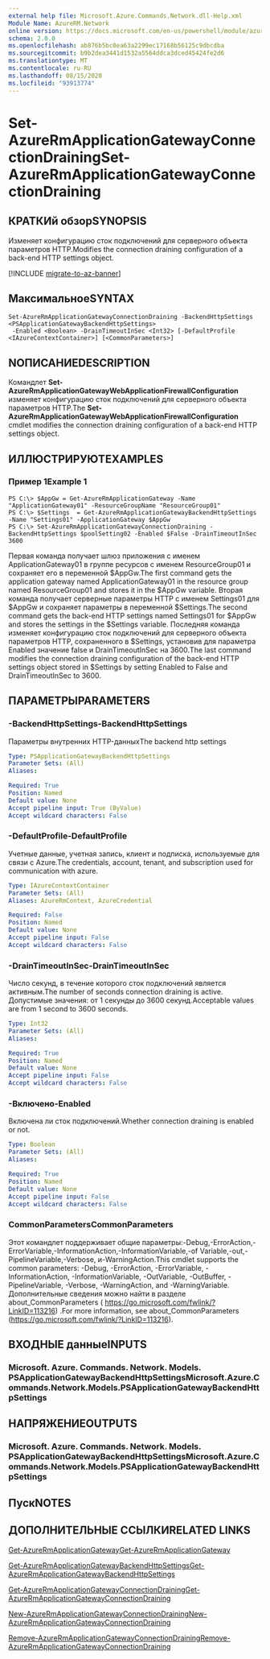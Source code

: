 ```yaml
---
external help file: Microsoft.Azure.Commands.Network.dll-Help.xml
Module Name: AzureRM.Network
online version: https://docs.microsoft.com/en-us/powershell/module/azurerm.network/set-azurermapplicationgatewayconnectiondraining
schema: 2.0.0
ms.openlocfilehash: ab876b5bc0ea63a2299ec17168b56125c9dbcdba
ms.sourcegitcommit: b9b2dea3441d1532a5564ddca3dced45424fe2d6
ms.translationtype: MT
ms.contentlocale: ru-RU
ms.lasthandoff: 08/15/2020
ms.locfileid: "93913774"
---
```

# <span data-ttu-id="e6f7f-101">Set-AzureRmApplicationGatewayConnectionDraining</span><span class="sxs-lookup"><span data-stu-id="e6f7f-101">Set-AzureRmApplicationGatewayConnectionDraining</span></span>

## <span data-ttu-id="e6f7f-102">КРАТКИй обзор</span><span class="sxs-lookup"><span data-stu-id="e6f7f-102">SYNOPSIS</span></span>
<span data-ttu-id="e6f7f-103">Изменяет конфигурацию сток подключений для серверного объекта параметров HTTP.</span><span class="sxs-lookup"><span data-stu-id="e6f7f-103">Modifies the connection draining configuration of a back-end HTTP settings object.</span></span>

[!INCLUDE [migrate-to-az-banner](../../includes/migrate-to-az-banner.md)]

## <span data-ttu-id="e6f7f-104">Максимальное</span><span class="sxs-lookup"><span data-stu-id="e6f7f-104">SYNTAX</span></span>

```
Set-AzureRmApplicationGatewayConnectionDraining -BackendHttpSettings <PSApplicationGatewayBackendHttpSettings>
 -Enabled <Boolean> -DrainTimeoutInSec <Int32> [-DefaultProfile <IAzureContextContainer>] [<CommonParameters>]
```

## <span data-ttu-id="e6f7f-105">NОПИСАНИЕ</span><span class="sxs-lookup"><span data-stu-id="e6f7f-105">DESCRIPTION</span></span>
<span data-ttu-id="e6f7f-106">Командлет **Set-AzureRmApplicationGatewayWebApplicationFirewallConfiguration** изменяет конфигурацию сток подключений для серверного объекта параметров HTTP.</span><span class="sxs-lookup"><span data-stu-id="e6f7f-106">The **Set-AzureRmApplicationGatewayWebApplicationFirewallConfiguration** cmdlet modifies the connection draining configuration of a back-end HTTP settings object.</span></span>

## <span data-ttu-id="e6f7f-107">ИЛЛЮСТРИРУЮТ</span><span class="sxs-lookup"><span data-stu-id="e6f7f-107">EXAMPLES</span></span>

### <span data-ttu-id="e6f7f-108">Пример 1</span><span class="sxs-lookup"><span data-stu-id="e6f7f-108">Example 1</span></span>
```
PS C:\> $AppGw = Get-AzureRmApplicationGateway -Name "ApplicationGateway01" -ResourceGroupName "ResourceGroup01"
PS C:\> $Settings  = Get-AzureRmApplicationGatewayBackendHttpSettings -Name "Settings01" -ApplicationGateway $AppGw
PS C:\> Set-AzureRmApplicationGatewayConnectionDraining -BackendHttpSettings $poolSetting02 -Enabled $False -DrainTimeoutInSec 3600
```

<span data-ttu-id="e6f7f-109">Первая команда получает шлюз приложения с именем ApplicationGateway01 в группе ресурсов с именем ResourceGroup01 и сохраняет его в переменной $AppGw.</span><span class="sxs-lookup"><span data-stu-id="e6f7f-109">The first command gets the application gateway named ApplicationGateway01 in the resource group named ResourceGroup01 and stores it in the $AppGw variable.</span></span>
<span data-ttu-id="e6f7f-110">Вторая команда получает серверные параметры HTTP с именем Settings01 для $AppGw и сохраняет параметры в переменной $Settings.</span><span class="sxs-lookup"><span data-stu-id="e6f7f-110">The second command gets the back-end HTTP settings named Settings01 for $AppGw and stores the settings in the $Settings variable.</span></span>
<span data-ttu-id="e6f7f-111">Последняя команда изменяет конфигурацию сток подключений для серверного объекта параметров HTTP, сохраненного в $Settings, установив для параметра Enabled значение false и DrainTimeoutInSec на 3600.</span><span class="sxs-lookup"><span data-stu-id="e6f7f-111">The last command modifies the connection draining configuration of the back-end HTTP settings object stored in $Settings by setting Enabled to False and DrainTimeoutInSec to 3600.</span></span>

## <span data-ttu-id="e6f7f-112">ПАРАМЕТРЫ</span><span class="sxs-lookup"><span data-stu-id="e6f7f-112">PARAMETERS</span></span>

### <span data-ttu-id="e6f7f-113">-BackendHttpSettings</span><span class="sxs-lookup"><span data-stu-id="e6f7f-113">-BackendHttpSettings</span></span>
<span data-ttu-id="e6f7f-114">Параметры внутренних HTTP-данных</span><span class="sxs-lookup"><span data-stu-id="e6f7f-114">The backend http settings</span></span>

```yaml
Type: PSApplicationGatewayBackendHttpSettings
Parameter Sets: (All)
Aliases: 

Required: True
Position: Named
Default value: None
Accept pipeline input: True (ByValue)
Accept wildcard characters: False
```

### <span data-ttu-id="e6f7f-115">-DefaultProfile</span><span class="sxs-lookup"><span data-stu-id="e6f7f-115">-DefaultProfile</span></span>
<span data-ttu-id="e6f7f-116">Учетные данные, учетная запись, клиент и подписка, используемые для связи с Azure.</span><span class="sxs-lookup"><span data-stu-id="e6f7f-116">The credentials, account, tenant, and subscription used for communication with azure.</span></span>

```yaml
Type: IAzureContextContainer
Parameter Sets: (All)
Aliases: AzureRmContext, AzureCredential

Required: False
Position: Named
Default value: None
Accept pipeline input: False
Accept wildcard characters: False
```

### <span data-ttu-id="e6f7f-117">-DrainTimeoutInSec</span><span class="sxs-lookup"><span data-stu-id="e6f7f-117">-DrainTimeoutInSec</span></span>
<span data-ttu-id="e6f7f-118">Число секунд, в течение которого сток подключений является активным.</span><span class="sxs-lookup"><span data-stu-id="e6f7f-118">The number of seconds connection draining is active.</span></span>
<span data-ttu-id="e6f7f-119">Допустимые значения: от 1 секунды до 3600 секунд.</span><span class="sxs-lookup"><span data-stu-id="e6f7f-119">Acceptable values are from 1 second to 3600 seconds.</span></span>

```yaml
Type: Int32
Parameter Sets: (All)
Aliases: 

Required: True
Position: Named
Default value: None
Accept pipeline input: False
Accept wildcard characters: False
```

### <span data-ttu-id="e6f7f-120">-Включено</span><span class="sxs-lookup"><span data-stu-id="e6f7f-120">-Enabled</span></span>
<span data-ttu-id="e6f7f-121">Включена ли сток подключений.</span><span class="sxs-lookup"><span data-stu-id="e6f7f-121">Whether connection draining is enabled or not.</span></span>

```yaml
Type: Boolean
Parameter Sets: (All)
Aliases: 

Required: True
Position: Named
Default value: None
Accept pipeline input: False
Accept wildcard characters: False
```

### <span data-ttu-id="e6f7f-122">CommonParameters</span><span class="sxs-lookup"><span data-stu-id="e6f7f-122">CommonParameters</span></span>
<span data-ttu-id="e6f7f-123">Этот командлет поддерживает общие параметры:-Debug,-ErrorAction,-ErrorVariable,-InformationAction,-InformationVariable,-of Variable,-out,-PipelineVariable,-Verbose, и-WarningAction.</span><span class="sxs-lookup"><span data-stu-id="e6f7f-123">This cmdlet supports the common parameters: -Debug, -ErrorAction, -ErrorVariable, -InformationAction, -InformationVariable, -OutVariable, -OutBuffer, -PipelineVariable, -Verbose, -WarningAction, and -WarningVariable.</span></span> <span data-ttu-id="e6f7f-124">Дополнительные сведения можно найти в разделе about_CommonParameters ( https://go.microsoft.com/fwlink/?LinkID=113216) .</span><span class="sxs-lookup"><span data-stu-id="e6f7f-124">For more information, see about_CommonParameters (https://go.microsoft.com/fwlink/?LinkID=113216).</span></span>

## <span data-ttu-id="e6f7f-125">ВХОДНЫЕ данные</span><span class="sxs-lookup"><span data-stu-id="e6f7f-125">INPUTS</span></span>

### <span data-ttu-id="e6f7f-126">Microsoft. Azure. Commands. Network. Models. PSApplicationGatewayBackendHttpSettings</span><span class="sxs-lookup"><span data-stu-id="e6f7f-126">Microsoft.Azure.Commands.Network.Models.PSApplicationGatewayBackendHttpSettings</span></span>

## <span data-ttu-id="e6f7f-127">НАПРЯЖЕНИЕ</span><span class="sxs-lookup"><span data-stu-id="e6f7f-127">OUTPUTS</span></span>

### <span data-ttu-id="e6f7f-128">Microsoft. Azure. Commands. Network. Models. PSApplicationGatewayBackendHttpSettings</span><span class="sxs-lookup"><span data-stu-id="e6f7f-128">Microsoft.Azure.Commands.Network.Models.PSApplicationGatewayBackendHttpSettings</span></span>

## <span data-ttu-id="e6f7f-129">Пуск</span><span class="sxs-lookup"><span data-stu-id="e6f7f-129">NOTES</span></span>

## <span data-ttu-id="e6f7f-130">ДОПОЛНИТЕЛЬНЫЕ ССЫЛКИ</span><span class="sxs-lookup"><span data-stu-id="e6f7f-130">RELATED LINKS</span></span>

[<span data-ttu-id="e6f7f-131">Get-AzureRmApplicationGateway</span><span class="sxs-lookup"><span data-stu-id="e6f7f-131">Get-AzureRmApplicationGateway</span></span>](./Get-AzureRmApplicationGateway.md)

[<span data-ttu-id="e6f7f-132">Get-AzureRmApplicationGatewayBackendHttpSettings</span><span class="sxs-lookup"><span data-stu-id="e6f7f-132">Get-AzureRmApplicationGatewayBackendHttpSettings</span></span>](./Get-AzureRmApplicationGatewayBackendHttpSettings.md)

[<span data-ttu-id="e6f7f-133">Get-AzureRmApplicationGatewayConnectionDraining</span><span class="sxs-lookup"><span data-stu-id="e6f7f-133">Get-AzureRmApplicationGatewayConnectionDraining</span></span>](./Get-AzureRmApplicationGatewayConnectionDraining.md)

[<span data-ttu-id="e6f7f-134">New-AzureRmApplicationGatewayConnectionDraining</span><span class="sxs-lookup"><span data-stu-id="e6f7f-134">New-AzureRmApplicationGatewayConnectionDraining</span></span>](./New-AzureRmApplicationGatewayConnectionDraining.md)

[<span data-ttu-id="e6f7f-135">Remove-AzureRmApplicationGatewayConnectionDraining</span><span class="sxs-lookup"><span data-stu-id="e6f7f-135">Remove-AzureRmApplicationGatewayConnectionDraining</span></span>](./Remove-AzureRmApplicationGatewayConnectionDraining.md)

